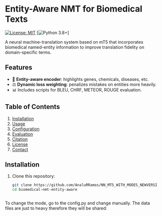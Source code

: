 

# Entity-Aware NMT for Biomedical Texts

[![License: MIT](https://img.shields.io/badge/License-MIT-yellow.svg)](LICENSE)
[![Python 3.8+](https://img.shields.io/badge/python-3.8%2B-blue.svg)]

A neural machine-translation system based on mT5 that incorporates biomedical named-entity information to improve translation fidelity on domain-specific terms.  

## Features

- 🔬 **Entity-aware encoder**: highlights genes, chemicals, diseases, etc.  
- ⚖️ **Dynamic loss weighting**: penalizes mistakes on entities more heavily.  
- 📊 Includes scripts for BLEU, CHRF, METEOR, ROUGE evaluation.  

## Table of Contents

1. [Installation](#installation)  
2. [Usage](#usage)  
3. [Configuration](#configuration)  
4. [Evaluation](#evaluation)  
5. [Citation](#citation)  
6. [License](#license)  
7. [Contact](#contact)  

## Installation

1. Clone this repository:  
   ```bash
   git clone https://github.com/AnaluRRamos/NN_MT5_WITH_MODES_NEWVERSION/
   cd biomedical-nmt-entity-aware



To change the mode, go to the config.py and change manually.
The data files are just to heavy therefore they will be shared: 
